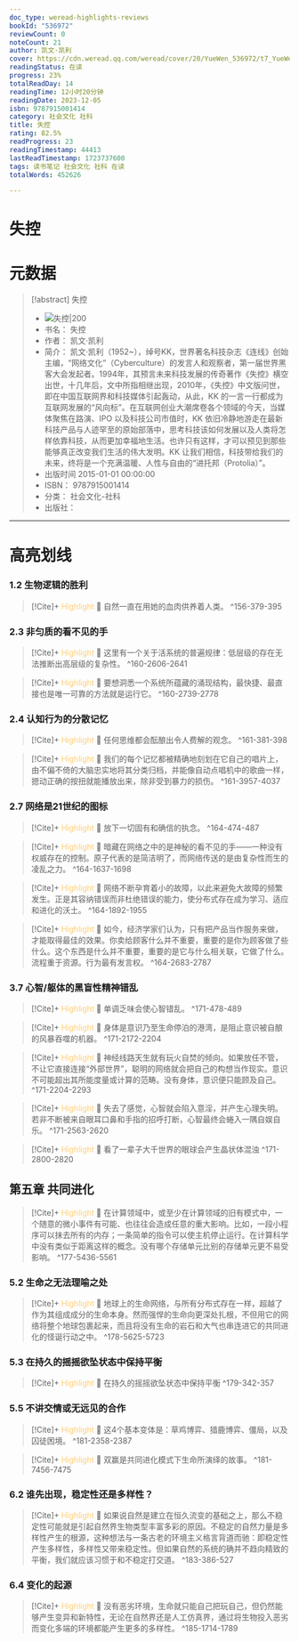 ```yaml
---
doc_type: weread-highlights-reviews
bookId: "536972"
reviewCount: 0
noteCount: 21
author: 凯文·凯利
cover: https://cdn.weread.qq.com/weread/cover/20/YueWen_536972/t7_YueWen_536972.jpg
readingStatus: 在读
progress: 23%
totalReadDay: 14
readingTime: 12小时20分钟
readingDate: 2023-12-05
isbn: 9787915001414
category: 社会文化 社科
title: 失控
rating: 82.5%
readProgress: 23
readingTimestamp: 44413
lastReadTimestamp: 1723737600
tags: 读书笔记 社会文化 社科 在读
totalWords: 452626

---
```


# 失控

# 元数据
> [!abstract] 失控
> - ![ 失控|200](https://cdn.weread.qq.com/weread/cover/20/YueWen_536972/t7_YueWen_536972.jpg)
> - 书名： 失控
> - 作者： 凯文·凯利
> - 简介： 凯文·凯利（1952~），绰号KK，世界著名科技杂志《连线》创始主编，“网络文化”（Cyberculture）的发言人和观察者，第一届世界黑客大会发起者。1994年，其预言未来科技发展的传奇著作《失控》横空出世，十几年后，文中所指相继出现，2010年，《失控》中文版问世，即在中国互联网界和科技媒体引起轰动，从此，KK 的一言一行都成为互联网发展的“风向标”。在互联网创业大潮席卷各个领域的今天，当媒体聚焦在路演、IPO 以及科技公司市值时，KK 依旧冷静地游走在最新科技产品与人迹罕至的原始部落中，思考科技该如何发展以及人类将怎样依靠科技，从而更加幸福地生活。也许只有这样，才可以预见到那些能够真正改变我们生活的伟大发明。KK 让我们相信，科技带给我们的未来，终将是一个充满温暖、人性与自由的“进托邦（Protolia）”。
> - 出版时间 2015-01-01 00:00:00
> - ISBN： 9787915001414
> - 分类： 社会文化-社科
> - 出版社： 



---

# 高亮划线
### 1.2 生物逻辑的胜利


> [!Cite]+ <span style="color: #ffce78;">Highlight</span>
> 📌 自然一直在用她的血肉供养着人类。
> ^156-379-395
### 2.3 非匀质的看不见的手


> [!Cite]+ <span style="color: #ffce78;">Highlight</span>
> 📌 这里有一个关于活系统的普遍规律：低层级的存在无法推断出高层级的复杂性。
> ^160-2606-2641


> [!Cite]+ <span style="color: #ffce78;">Highlight</span>
> 📌 要想洞悉一个系统所蕴藏的涌现结构，最快捷、最直接也是唯一可靠的方法就是运行它。
> ^160-2739-2778
### 2.4 认知行为的分散记忆


> [!Cite]+ <span style="color: #ffce78;">Highlight</span>
> 📌 任何思维都会酝酿出令人费解的观念。
> ^161-381-398


> [!Cite]+ <span style="color: #ffce78;">Highlight</span>
> 📌 我们的每个记忆都被精确地刻划在它自己的唱片上，由不偏不倚的大脑忠实地将其分类归档，并能像自动点唱机中的歌曲一样，摁动正确的按扭就能播放出来，除非受到暴力的损伤。
> ^161-3957-4037
### 2.7 网络是21世纪的图标


> [!Cite]+ <span style="color: #ffce78;">Highlight</span>
> 📌 放下一切固有和确信的执念。
> ^164-474-487


> [!Cite]+ <span style="color: #ffce78;">Highlight</span>
> 📌 暗藏在网络之中的是神秘的看不见的手——一种没有权威存在的控制。原子代表的是简洁明了，而网络传送的是由复杂性而生的凌乱之力。
> ^164-1637-1698


> [!Cite]+ <span style="color: #ffce78;">Highlight</span>
> 📌 网络不断孕育着小的故障，以此来避免大故障的频繁发生。正是其容纳错误而非杜绝错误的能力，使分布式存在成为学习、适应和进化的沃土。
> ^164-1892-1955


> [!Cite]+ <span style="color: #ffce78;">Highlight</span>
> 📌 如今，经济学家们认为，只有把产品当作服务来做，才能取得最佳的效果。你卖给顾客什么并不重要，重要的是你为顾客做了些什么。这个东西是什么并不重要，重要的是它与什么相关联，它做了什么。流程重于资源。行为最有发言权。
> ^164-2683-2787
### 3.7 心智/躯体的黑盲性精神错乱


> [!Cite]+ <span style="color: #ffce78;">Highlight</span>
> 📌 单调乏味会使心智错乱。
> ^171-478-489


> [!Cite]+ <span style="color: #ffce78;">Highlight</span>
> 📌 身体是意识乃至生命停泊的港湾，是阻止意识被自酿的风暴吞噬的机器。
> ^171-2172-2204


> [!Cite]+ <span style="color: #ffce78;">Highlight</span>
> 📌 神经线路天生就有玩火自焚的倾向。如果放任不管，不让它直接连接“外部世界”，聪明的网络就会把自己的构想当作现实。意识不可能超出其所能度量或计算的范畴。没有身体，意识便只能顾及自己。
> ^171-2204-2293


> [!Cite]+ <span style="color: #ffce78;">Highlight</span>
> 📌 失去了感觉，心智就会陷入意淫，并产生心理失明。若非不断被来自眼耳口鼻和手指的招呼打断，心智最终会蜷入一隅自娱自乐。
> ^171-2563-2620


> [!Cite]+ <span style="color: #ffce78;">Highlight</span>
> 📌 看了一辈子大千世界的眼球会产生晶状体混浊
> ^171-2800-2820
## 第五章 共同进化


> [!Cite]+ <span style="color: #ffce78;">Highlight</span>
> 📌 在计算领域中，或至少在计算领域的旧有模式中，一个随意的微小事件有可能、也往往会造成任意的重大影响。比如，一段小程序可以抹去所有的内存；一条简单的指令可以使主机停止运行。在计算科学中没有类似于距离这样的概念。没有哪个存储单元比别的存储单元更不易受影响。
> ^177-5436-5561
### 5.2 生命之无法理喻之处


> [!Cite]+ <span style="color: #ffce78;">Highlight</span>
> 📌 地球上的生命网络，与所有分布式存在一样，超越了作为其组成成分的生命本身。然而强悍的生命向更深处扎根，不但用它的网络将整个地球包裹起来，而且将没有生命的岩石和大气也串连进它的共同进化的怪诞行动之中。
> ^178-5625-5723
### 5.3 在持久的摇摇欲坠状态中保持平衡


> [!Cite]+ <span style="color: #ffce78;">Highlight</span>
> 📌 在持久的摇摇欲坠状态中保持平衡
> ^179-342-357
### 5.5 不讲交情或无远见的合作


> [!Cite]+ <span style="color: #ffce78;">Highlight</span>
> 📌 这4个基本变体是：草鸡博弈、猎鹿博弈、僵局，以及囚徒困境。
> ^181-2358-2387


> [!Cite]+ <span style="color: #ffce78;">Highlight</span>
> 📌 双赢是共同进化模式下生命所演绎的故事。
> ^181-7456-7475
### 6.2 谁先出现，稳定性还是多样性？


> [!Cite]+ <span style="color: #ffce78;">Highlight</span>
> 📌 如果说自然是建立在恒久流变的基础之上，那么不稳定性可能就是引起自然界生物类型丰富多彩的原因。不稳定的自然力量是多样性产生的根源，这种想法与一条古老的环境主义格言背道而驰：即稳定性产生多样性，多样性又带来稳定性。但如果自然的系统的确并不趋向精致的平衡，我们就应该习惯于和不稳定打交道。
> ^183-386-527
### 6.4 变化的起源


> [!Cite]+ <span style="color: #ffce78;">Highlight</span>
> 📌 没有恶劣环境，生命就只能自己把玩自己，但仍然能够产生变异和新特性，无论在自然界还是人工仿真界，通过将生物投入恶劣而变化多端的环境都能产生更多的多样性。
> ^185-1714-1789


